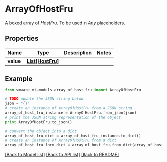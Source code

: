 # ArrayOfHostFru

A boxed array of *HostFru*. To be used in *Any* placeholders. 

## Properties
Name | Type | Description | Notes
------------ | ------------- | ------------- | -------------
**value** | [**List[HostFru]**](HostFru.md) |  | 

## Example

```python
from vmware_vi.models.array_of_host_fru import ArrayOfHostFru

# TODO update the JSON string below
json = "{}"
# create an instance of ArrayOfHostFru from a JSON string
array_of_host_fru_instance = ArrayOfHostFru.from_json(json)
# print the JSON string representation of the object
print ArrayOfHostFru.to_json()

# convert the object into a dict
array_of_host_fru_dict = array_of_host_fru_instance.to_dict()
# create an instance of ArrayOfHostFru from a dict
array_of_host_fru_form_dict = array_of_host_fru.from_dict(array_of_host_fru_dict)
```
[[Back to Model list]](../README.md#documentation-for-models) [[Back to API list]](../README.md#documentation-for-api-endpoints) [[Back to README]](../README.md)


